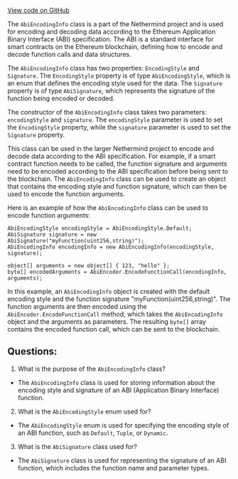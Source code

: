 [View code on GitHub](https://github.com/nethermindeth/nethermind/Nethermind.Abi/AbiEncodingInfo.cs)

The `AbiEncodingInfo` class is a part of the Nethermind project and is used for encoding and decoding data according to the Ethereum Application Binary Interface (ABI) specification. The ABI is a standard interface for smart contracts on the Ethereum blockchain, defining how to encode and decode function calls and data structures. 

The `AbiEncodingInfo` class has two properties: `EncodingStyle` and `Signature`. The `EncodingStyle` property is of type `AbiEncodingStyle`, which is an enum that defines the encoding style used for the data. The `Signature` property is of type `AbiSignature`, which represents the signature of the function being encoded or decoded. 

The constructor of the `AbiEncodingInfo` class takes two parameters: `encodingStyle` and `signature`. The `encodingStyle` parameter is used to set the `EncodingStyle` property, while the `signature` parameter is used to set the `Signature` property. 

This class can be used in the larger Nethermind project to encode and decode data according to the ABI specification. For example, if a smart contract function needs to be called, the function signature and arguments need to be encoded according to the ABI specification before being sent to the blockchain. The `AbiEncodingInfo` class can be used to create an object that contains the encoding style and function signature, which can then be used to encode the function arguments. 

Here is an example of how the `AbiEncodingInfo` class can be used to encode function arguments:

```
AbiEncodingStyle encodingStyle = AbiEncodingStyle.Default;
AbiSignature signature = new AbiSignature("myFunction(uint256,string)");
AbiEncodingInfo encodingInfo = new AbiEncodingInfo(encodingStyle, signature);

object[] arguments = new object[] { 123, "hello" };
byte[] encodedArguments = AbiEncoder.EncodeFunctionCall(encodingInfo, arguments);
```

In this example, an `AbiEncodingInfo` object is created with the default encoding style and the function signature "myFunction(uint256,string)". The function arguments are then encoded using the `AbiEncoder.EncodeFunctionCall` method, which takes the `AbiEncodingInfo` object and the arguments as parameters. The resulting `byte[]` array contains the encoded function call, which can be sent to the blockchain.
## Questions: 
 1. What is the purpose of the `AbiEncodingInfo` class?
- The `AbiEncodingInfo` class is used for storing information about the encoding style and signature of an ABI (Application Binary Interface) function.

2. What is the `AbiEncodingStyle` enum used for?
- The `AbiEncodingStyle` enum is used for specifying the encoding style of an ABI function, such as `Default`, `Tuple`, or `Dynamic`.

3. What is the `AbiSignature` class used for?
- The `AbiSignature` class is used for representing the signature of an ABI function, which includes the function name and parameter types.